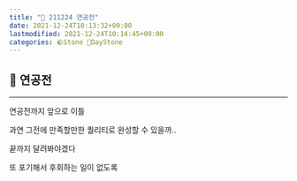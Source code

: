```yaml
---
title: "🌱 211224 연공전"
date: 2021-12-24T10:13:32+09:00
lastmodified: 2021-12-24T10:14:45+09:00
categories: 🪨Stone 🌱DayStone
---
```


## 🗿 연공전

---

연공전까지 앞으로 이틀

과연 그전에 만족할만한 퀄리티로 완성할 수 있을까..

끝까지 달려봐야겠다

또 포기해서 후회하는 일이 없도록

